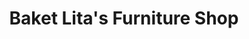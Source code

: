 ---
title: "Baket Lita's Furniture Shop"
url: /santiago/baket-litas-furniture-shop/
shop: furniture
---